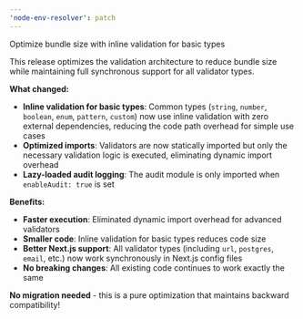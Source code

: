 ```yaml
---
'node-env-resolver': patch
---
```


Optimize bundle size with inline validation for basic types

This release optimizes the validation architecture to reduce bundle size while maintaining full synchronous support for all validator types.

**What changed:**

- **Inline validation for basic types**: Common types (`string`, `number`, `boolean`, `enum`, `pattern`, `custom`) now use inline validation with zero external dependencies, reducing the code path overhead for simple use cases
- **Optimized imports**: Validators are now statically imported but only the necessary validation logic is executed, eliminating dynamic import overhead
- **Lazy-loaded audit logging**: The audit module is only imported when `enableAudit: true` is set

**Benefits:**

- **Faster execution**: Eliminated dynamic import overhead for advanced validators
- **Smaller code**: Inline validation for basic types reduces code size
- **Better Next.js support**: All validator types (including `url`, `postgres`, `email`, etc.) now work synchronously in Next.js config files
- **No breaking changes**: All existing code continues to work exactly the same

**No migration needed** - this is a pure optimization that maintains backward compatibility!
